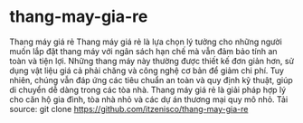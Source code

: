 # thang-may-gia-re
Thang máy giá rẻ
Thang máy giá rẻ là lựa chọn lý tưởng cho những người muốn lắp đặt thang máy với ngân sách hạn chế mà vẫn đảm bảo tính an toàn và tiện lợi. Những thang máy này thường được thiết kế đơn giản hơn, sử dụng vật liệu giá cả phải chăng và công nghệ cơ bản để giảm chi phí. Tuy nhiên, chúng vẫn đáp ứng các tiêu chuẩn an toàn và quy định kỹ thuật, giúp di chuyển dễ dàng trong các tòa nhà. Thang máy giá rẻ là giải pháp hợp lý cho căn hộ gia đình, tòa nhà nhỏ và các dự án thương mại quy mô nhỏ.
Tải source: git clone https://github.com/itzenisco/thang-may-gia-re
